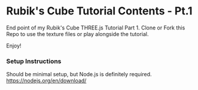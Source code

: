 # Rubik's Cube Tutorial Contents - Pt.1

End point of my Rubik's Cube THREE.js Tutorial Part 1. Clone or Fork this Repo to use the texture files or play alongside the tutorial.

Enjoy!

### Setup Instructions

Should be minimal setup, but Node.js is definitely required.
https://nodejs.org/en/download/
